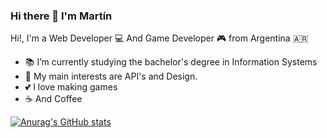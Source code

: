 ### Hi there 👋 I'm Martín

Hi!, I'm a Web Developer 💻 And Game Developer 🎮 from Argentina 🇦🇷

- 📚 I’m currently studying the bachelor's degree in Information Systems
- 🔬 My main interests are API's and Design.
- 💕 I love making games
- ☕ And Coffee

[![Anurag's GitHub stats](https://github-readme-stats.vercel.app/api?martincout=anuraghazra)](https://github.com/anuraghazra/github-readme-stats)
